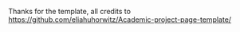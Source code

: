 Thanks for the template, all credits to https://github.com/eliahuhorwitz/Academic-project-page-template/
